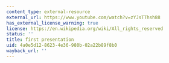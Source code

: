 ```yaml
---
content_type: external-resource
external_url: https://www.youtube.com/watch?v=zYJsTThsh88
has_external_license_warning: true
license: https://en.wikipedia.org/wiki/All_rights_reserved
status: ''
title: first presentation
uid: 4a0e5d12-8623-4e36-980b-02a22b89f8b0
wayback_url: ''
---
```

